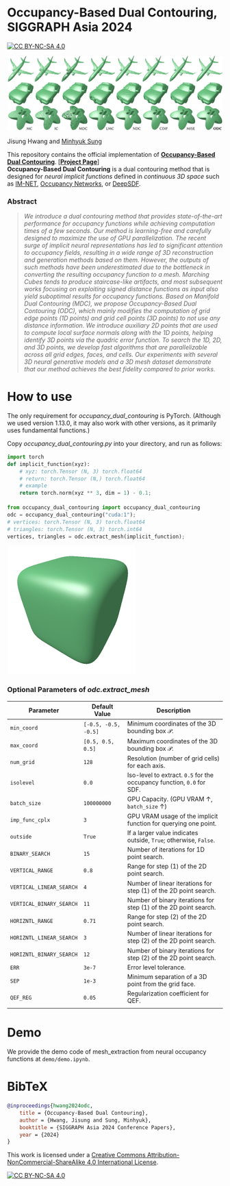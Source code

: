 # Occupancy-Based Dual Contouring, SIGGRAPH Asia 2024
[![CC BY-NC-SA 4.0][cc-by-nc-sa-shield]][cc-by-nc-sa]

![teaser](./docs/teaser.png)

Jisung Hwang and [Minhyuk Sung](https://mhsung.github.io/) <br>

This repository contains the official implementation of [**Occupancy-Based Dual Contouring**](https://arxiv.org/abs/2409.13418). [[**Project Page**](https://occupancybased-dual-contouring.github.io/)] <br>
**Occupancy-Based Dual Contouring** is a dual contouring method that is designed for _neural implicit functions_ defined in _continuous 3D space_ such as [IM-NET](https://github.com/czq142857/IM-NET), [Occupancy Networks](https://github.com/autonomousvision/occupancy_networks), or [DeepSDF](https://github.com/facebookresearch/DeepSDF).

### Abstract
> *We introduce a dual contouring method that provides state-of-the-art performance for occupancy functions while achieving computation times of a few seconds. Our method is learning-free and carefully designed to maximize the use of GPU parallelization. The recent surge of implicit neural representations has led to significant attention to occupancy fields, resulting in a wide range of 3D reconstruction and generation methods based on them. However, the outputs of such methods have been underestimated due to the bottleneck in converting the resulting occupancy function to a mesh. Marching Cubes tends to produce staircase-like artifacts, and most subsequent works focusing on exploiting signed distance functions as input also yield suboptimal results for occupancy functions. Based on Manifold Dual Contouring (MDC), we propose Occupancy-Based Dual Contouring (ODC), which mainly modifies the computation of grid edge points (1D points) and grid cell points (3D points) to not use any distance information. We introduce auxiliary 2D points that are used to compute local surface normals along with the 1D points, helping identify 3D points via the quadric error function. To search the 1D, 2D, and 3D points, we develop fast algorithms that are parallelizable across all grid edges, faces, and cells. Our experiments with several 3D neural generative models and a 3D mesh dataset demonstrate that our method achieves the best fidelity compared to prior works.*

# How to use

The only requirement for *occupancy_dual_contouring* is PyTorch. (Although we used version 1.13.0, it may also work with other versions, as it primarily uses fundamental functions.)

Copy _occupancy_dual_contouring.py_ into your directory, and run as follows:

```python
import torch
def implicit_function(xyz):
    # xyz: torch.Tensor (N, 3) torch.float64
    # return: torch.Tensor (N,) torch.float64
    # example
    return torch.norm(xyz ** 3, dim = 1) - 0.1;

from occupancy_dual_contouring import occupancy_dual_contouring
odc = occupancy_dual_contouring("cuda:1");
# vertices: torch.Tensor (N, 3) torch.float64
# triangles: torch.Tensor (N, 3) torch.int64
vertices, triangles = odc.extract_mesh(implicit_function);
```

![output](./docs/output.png)

### Optional Parameters of _odc.extract_mesh_

| **Parameter** | **Default Value** | **Description** |
|---|---|---|
| `min_coord` | `[-0.5, -0.5, -0.5]` | Minimum coordinates of the 3D bounding box $\mathcal{P}$. |
| `max_coord` | `[0.5, 0.5, 0.5]` | Maximum coordinates of the 3D bounding box $\mathcal{P}$. |
| `num_grid` | `128` | Resolution (number of grid cells) for each axis. |
| `isolevel` | `0.0` | Iso-level to extract. `0.5` for the occupancy function, `0.0` for SDF. |
| `batch_size` | `100000000`| GPU Capacity. (GPU VRAM $\uparrow$, `batch_size` $\uparrow$) |
| `imp_func_cplx` | `3` | GPU VRAM usage of the implicit function for querying one point. |
| `outside`  | `True` | If a larger value indicates outside, `True`; otherwise, `False`. |
| `BINARY_SEARCH` | `15` | Number of iterations for 1D point search. |
| `VERTICAL_RANGE` | `0.8` | Range for step (1) of the 2D point search. |
| `VERTICAL_LINEAR_SEARCH` | `4` | Number of linear iterations for step (1) of the 2D point search. |
| `VERTICAL_BINARY_SEARCH` | `11` | Number of binary iterations for step (1) of the 2D point search. |
| `HORIZNTL_RANGE`  | `0.71` | Range for step (2) of the 2D point search. |
| `HORIZNTL_LINEAR_SEARCH` | `3` | Number of linear iterations for step (2) of the 2D point search. |
| `HORIZNTL_BINARY_SEARCH` | `12` | Number of binary iterations for step (2) of the 2D point search. |
| `ERR` | `3e-7` | Error level tolerance. |
| `SEP` | `1e-3` | Minimum separation of a 3D point from the grid face. |
| `QEF_REG` | `0.05` | Regularization coefficient for QEF. |  
| | | |

# Demo

We provide the demo code of mesh_extraction from neural occupancy functions at `demo/demo.ipynb`.

# BibTeX
```bibtex
@inproceedings{hwang2024odc,
    title = {Occupancy-Based Dual Contouring},
    author = {Hwang, Jisung and Sung, Minhyuk},
    booktitle = {SIGGRAPH Asia 2024 Conference Papers},
    year = {2024}
}
```

This work is licensed under a
[Creative Commons Attribution-NonCommercial-ShareAlike 4.0 International License][cc-by-nc-sa].

[![CC BY-NC-SA 4.0][cc-by-nc-sa-image]][cc-by-nc-sa]

[cc-by-nc-sa]: http://creativecommons.org/licenses/by-nc-sa/4.0/
[cc-by-nc-sa-image]: https://licensebuttons.net/l/by-nc-sa/4.0/88x31.png
[cc-by-nc-sa-shield]: https://img.shields.io/badge/License-CC%20BY--NC--SA%204.0-lightgrey.svg

